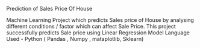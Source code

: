 Prediction of Sales Price Of House 

Machine Learning Project which predicts Sales price of
House by analysing different conditions / factor which can
affect Sale Price. This project successfully predicts Sale price using Linear
Regression Model
Language Used - Python ( Pandas , Numpy , mataplotlib, Sklearn)

